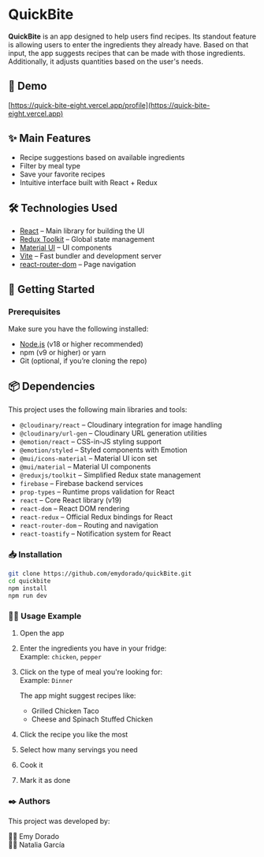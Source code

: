 # QuickBite 

**QuickBite** is an app designed to help users find recipes. Its standout feature is allowing users to enter the ingredients they already have. Based on that input, the app suggests recipes that can be made with those ingredients. Additionally, it adjusts quantities based on the user's needs.

## 🚀 Demo

[https://quick-bite-eight.vercel.app/profile](https://quick-bite-eight.vercel.app)

## ✨ Main Features

- Recipe suggestions based on available ingredients  
- Filter by meal type  
- Save your favorite recipes  
- Intuitive interface built with React + Redux  

## 🛠️ Technologies Used

- [React](https://reactjs.org/) – Main library for building the UI  
- [Redux Toolkit](https://redux-toolkit.js.org/) – Global state management  
- [Material UI](https://mui.com/) – UI components  
- [Vite](https://vitejs.dev/) – Fast bundler and development server  
- [react-router-dom](https://reactrouter.com/) – Page navigation  

## 🚧 Getting Started

### Prerequisites

Make sure you have the following installed:

- [Node.js](https://nodejs.org/) (v18 or higher recommended)  
- npm (v9 or higher) or yarn  
- Git (optional, if you’re cloning the repo)

## 📦 Dependencies

This project uses the following main libraries and tools:

- `@cloudinary/react` – Cloudinary integration for image handling  
- `@cloudinary/url-gen` – Cloudinary URL generation utilities  
- `@emotion/react` – CSS-in-JS styling support  
- `@emotion/styled` – Styled components with Emotion  
- `@mui/icons-material` – Material UI icon set  
- `@mui/material` – Material UI components  
- `@reduxjs/toolkit` – Simplified Redux state management  
- `firebase` – Firebase backend services  
- `prop-types` – Runtime props validation for React  
- `react` – Core React library (v19)  
- `react-dom` – React DOM rendering  
- `react-redux` – Official Redux bindings for React  
- `react-router-dom` – Routing and navigation  
- `react-toastify` – Notification system for React

### 📥 Installation

```bash
git clone https://github.com/emydorado/quickBite.git
cd quickbite
npm install
npm run dev
```
### 👩‍🍳 Usage Example

1. Open the app

2. Enter the ingredients you have in your fridge:  
   Example: `chicken`, `pepper`

3. Click on the type of meal you're looking for:  
   Example: `Dinner`

   The app might suggest recipes like:  
   - Grilled Chicken Taco  
   - Cheese and Spinach Stuffed Chicken  

4. Click the recipe you like the most  
5. Select how many servings you need  
6. Cook it  
7. Mark it as done

### ✒️ Authors

This project was developed by:

👩‍💻 Emy Dorado  
👩‍💻 Natalia García
